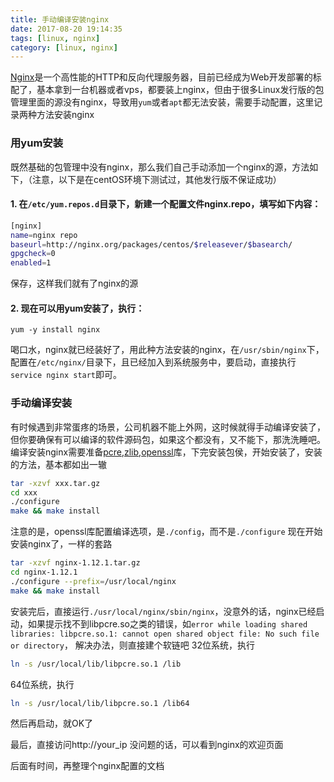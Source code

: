 ```yaml
---
title: 手动编译安装nginx
date: 2017-08-20 19:14:35
tags: [linux, nginx]
category: [linux, nginx]
---
```


[Nginx](https://nginx.org/)是一个高性能的HTTP和反向代理服务器，目前已经成为Web开发部署的标配了，基本拿到一台机器或者vps，都要装上nginx，但由于很多Linux发行版的包管理里面的源没有nginx，导致用`yum`或者`apt`都无法安装，需要手动配置，这里记录两种方法安装nginx
<!--more-->

### 用yum安装

既然基础的包管理中没有nginx，那么我们自己手动添加一个nginx的源，方法如下，（注意，以下是在centOS环境下测试过，其他发行版不保证成功）
#### 1. 在`/etc/yum.repos.d`目录下，新建一个配置文件nginx.repo，填写如下内容：
```bash
[nginx]
name=nginx repo
baseurl=http://nginx.org/packages/centos/$releasever/$basearch/
gpgcheck=0
enabled=1
```
保存，这样我们就有了nginx的源
#### 2. 现在可以用yum安装了，执行：
```
yum -y install nginx
```
喝口水，nginx就已经装好了，用此种方法安装的nginx，在`/usr/sbin/nginx`下，配置在`/etc/nginx/`目录下，且已经加入到系统服务中，要启动，直接执行`service nginx start`即可。


### 手动编译安装

有时候遇到非常蛋疼的场景，公司机器不能上外网，这时候就得手动编译安装了，但你要确保有可以编译的软件源码包，如果这个都没有，又不能下，那洗洗睡吧。
编译安装nginx需要准备[pcre](http://www.pcre.org/),[zlib](http://www.zlib.net/),[openssl](https://www.openssl.org/source/)库，下完安装包侯，开始安装了，安装的方法，基本都如出一辙
```bash
tar -xzvf xxx.tar.gz
cd xxx
./configure
make && make install
```
注意的是，openssl库配置编译选项，是`./config`，而不是`./configure`
现在开始安装nginx了，一样的套路
```bash
tar -xzvf nginx-1.12.1.tar.gz
cd nginx-1.12.1
./configure --prefix=/usr/local/nginx
make && make install
```
安装完后，直接运行`./usr/local/nginx/sbin/nginx`，没意外的话，nginx已经启动，如果提示找不到libpcre.so之类的错误，如`error while loading shared libraries: libpcre.so.1: cannot open shared object file: No such file or directory`，
解决办法，则直接建个软链吧
32位系统，执行
```bash
ln -s /usr/local/lib/libpcre.so.1 /lib
```
64位系统，执行
```bash
ln -s /usr/local/lib/libpcre.so.1 /lib64
```
然后再启动，就OK了

最后，直接访问http://your_ip
没问题的话，可以看到nginx的欢迎页面

后面有时间，再整理个nginx配置的文档
